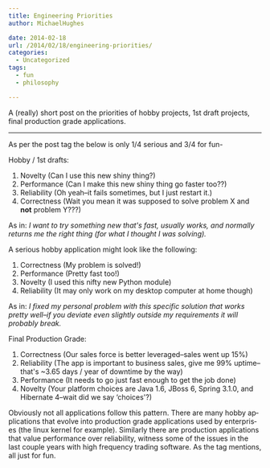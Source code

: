```yaml
---
title: Engineering Priorities
author: MichaelHughes

date: 2014-02-18
url: /2014/02/18/engineering-priorities/
categories:
  - Uncategorized
tags:
  - fun
  - philosophy

---
```

A (really) short post on the priorities of hobby projects, 1st draft projects, final production grade ap­pli­ca­tions.

* * *

As per the post tag the below is only 1/4 serious and 3/4 for fun-

Hobby / 1st drafts:

  1. Novelty (Can I use this new shiny thing?)
  2. Per­for­mance (Can I make this new shiny thing go faster too??)
  3. Re­li­a­bil­i­ty (Oh yeah–it fails sometimes, but I just restart it.)
  4. Cor­rect­ness (Wait you mean it was supposed to solve problem X and **not** problem Y???)

As in: _I want to try something new that's fast, usually works, and normally returns me the right thing (for what I thought I was solving)._

A serious hobby ap­pli­ca­tion might look like the following:

  1. Cor­rect­ness (My problem is solved!)
  2. Per­for­mance (Pretty fast too!)
  3. Novelty (I used this nifty new Python module)
  4. Re­li­a­bil­i­ty (It may only work on my desktop computer at home though)

As in: _I fixed my personal problem with this specific solution that works pretty well–if you deviate even slightly outside my re­quire­ments it will probably break._

Final Production Grade:

  1. Cor­rect­ness (Our sales force is better leveraged–sales went up 15%)
  2. Re­li­a­bil­i­ty (The app is important to business sales, give me 99% uptime–that's ~3.65 days / year of downtime by the way)
  3. Per­for­mance (It needs to go just fast enough to get the job done)
  4. Novelty (Your platform choices are Java 1.6, JBoss 6, Spring 3.1.0, and Hibernate 4–wait did we say ‘choices'?)

Obviously not all ap­pli­ca­tions follow this pattern. There are many hobby ap­pli­ca­tions that evolve into production grade ap­pli­ca­tions used by en­ter­pris­es (the linux kernel for example). Similarly there are production ap­pli­ca­tions that value per­for­mance over re­li­a­bil­i­ty, witness some of the issues in the last couple years with high frequency trading software. As the tag mentions, all just for fun.